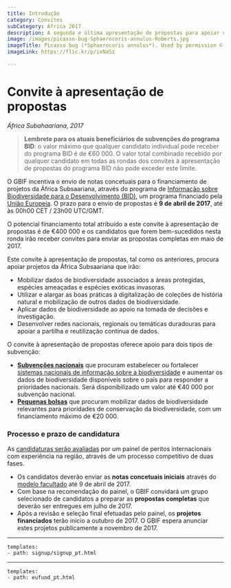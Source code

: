 ```yaml
---
title: Introdução
category: Convites
subCategory: África 2017
description: A segunda e última apresentação de propostas para apoiar os países na África subsaariana está prevista para 2017.
image: /images/picasso-bug-Sphaerocoris-annulus-Roberts.jpg
imageTitle: Picasso bug (*Sphaerocoris annulus*). Used by permission © 2013 Jeremy Roberts.
imageLink: https://flic.kr/p/ixNaSz

---
```

# Convite à apresentação de propostas

_África Subahaariana, 2017_

> **Lembrete para os atuais beneficiários de subvenções do programa BID**: o valor máximo que qualquer candidato individual pode receber do programa BID é de €60 000. O valor total combinado recebido por qualquer candidato em todas as rondas dos convites à apresentação de propostas do programa BID não pode exceder este limite.

O GBIF incentiva o envio de notas concetuais para o financiamento de projetos da África Subsaariana, através do programa de [Informação sobre Biodiversidade para o Desenvolvimento (BID)](http://www.gbif.org/bid), um programa financiado pela [União Europeia](http://europa.eu). O prazo para o envio de propostas é **9 de abril de 2017**, até às 00h00 CET / 23h00 UTC/GMT.

O potencial financiamento total atribuído a este convite à apresentação de propostas é de €400 000 e os candidatos que forem bem-sucedidos nesta ronda irão receber convites para enviar as propostas completas em maio de 2017.

Este convite à apresentação de propostas, tal como os anteriores, procura apoiar projetos da África Subsaariana que irão:
+ Mobilizar dados de biodiversidade associados a áreas protegidas, espécies ameaçadas e espécies exóticas invasoras.
+ Utilizar e alargar as boas práticas à digitalização de coleções de história natural e mobilização de outros dados de biodiversidade.
+ Aplicar dados de biodiversidade ao apoio na tomada de decisões e investigação.
+ Desenvolver redes nacionais, regionais ou temáticas duradouras para apoiar a partilha e reutilização contínua de dados.

O convite à apresentação de propostas oferece apoio para dois tipos de subvenção:
+ [**Subvenções nacionais**](../national-grants) que procuram estabelecer ou fortalecer [sistemas nacionais de informação sobre a biodiversidade](http://www.gbif.org/resource/80925) e aumentar os dados de biodiversidade disponíveis sobre o país para responder a prioridades nacionais. Será disponibilizado um valor até €40 000 por subvenção nacional.
+ [**Pequenas bolsas**](../small-grants) que procuram mobilizar dados de biodiversidade relevantes para prioridades de conservação da biodiversidade, com um financiamento máximo de €20 000.

### Processo e prazo de candidatura

As [candidaturas serão avaliadas](../evaluation-process) por um painel de peritos internacionais com experiência na região, através de um processo competitivo de duas fases.
+ Os candidatos deverão enviar as **notas concetuais iniciais** através do [modelo facultado](/raw/BID-Concept-Note-Template-Africa-2017.docx) até 9 de abril de 2017.
+ Com base na recomendação do painel, o GBIF convidará um grupo selecionado de candidatos a preparar as **propostas completas** que deverão ser entregues em julho de 2017.
+ Após a revisão e seleção final efetuadas pelo painel, os **projetos financiados** terão início a outubro de 2017. O GBIF espera anunciar estes projetos publicamente a novembro de 2017.


-----------------

```styledYaml
templates:
- path: signup/signup_pt.html
```

------

```styledYaml
templates:
- path: eufund_pt.html
```